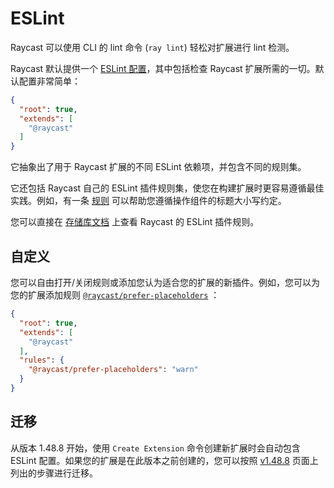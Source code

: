 # ESLint

Raycast 可以使用 CLI 的 lint 命令 (`ray lint`) 轻松对扩展进行 lint 检测。

Raycast 默认提供一个 [ESLint 配置](https://github.com/raycast/eslint-config/blob/main/index.js)，其中包括检查 Raycast 扩展所需的一切。默认配置非常简单：

```json
{ 
  "root": true,
  "extends": [
    "@raycast"
  ]
}
```

它抽象出了用于 Raycast 扩展的不同 ESLint 依赖项，并包含不同的规则集。

它还包括 Raycast 自己的 ESLint 插件规则集，使您在构建扩展时更容易遵循最佳实践。例如，有一条 [规则](https://github.com/raycast/eslint-plugin/blob/main/docs/rules/prefer-title-case.md) 可以帮助您遵循操作组件的标题大小写约定。

您可以直接在 [存储库文档](https://github.com/raycast/eslint-plugin#rules) 上查看 Raycast 的 ESLint 插件规则。

## 自定义

您可以自由打开/关闭规则或添加您认为适合您的扩展的新插件。例如，您可以为您的扩展添加规则  [`@raycast/prefer-placeholders`](https://github.com/raycast/eslint-plugin/blob/main/docs/rules/prefer-placeholders.md) ：

```json
{
  "root": true,
  "extends": [
    "@raycast"
  ],
  "rules": {
    "@raycast/prefer-placeholders": "warn"
  }
}
```

## 迁移

从版本 1.48.8 开始，使用 `Create Extension` 命令创建新扩展时会自动包含 ESLint 配置。如果您的扩展是在此版本之前创建的，您可以按照 [v1.48.8](https://developers.raycast.com/migration/v1.48.8) 页面上列出的步骤进行迁移。
